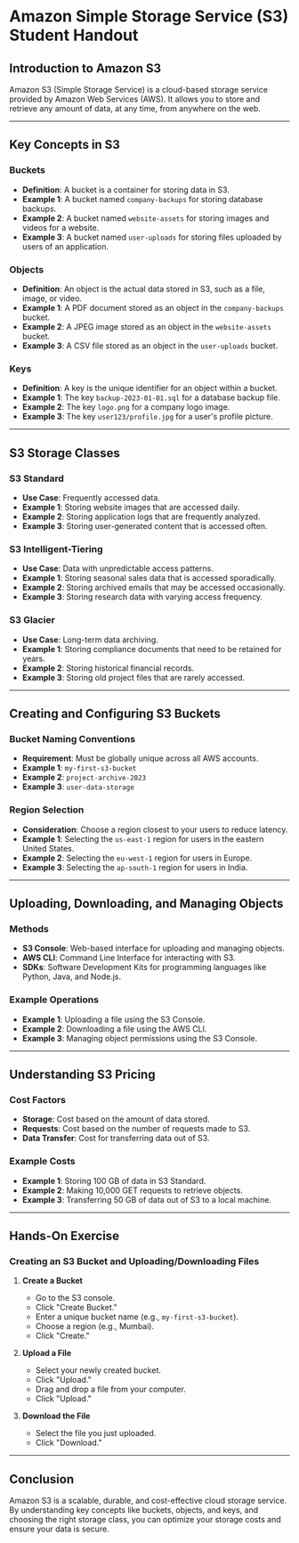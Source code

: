 # Amazon Simple Storage Service (S3) Student Handout

## Introduction to Amazon S3

Amazon S3 (Simple Storage Service) is a cloud-based storage service provided by Amazon Web Services (AWS). It allows you to store and retrieve any amount of data, at any time, from anywhere on the web.

---

## Key Concepts in S3

### Buckets
- **Definition**: A bucket is a container for storing data in S3.
- **Example 1**: A bucket named `company-backups` for storing database backups.
- **Example 2**: A bucket named `website-assets` for storing images and videos for a website.
- **Example 3**: A bucket named `user-uploads` for storing files uploaded by users of an application.

### Objects
- **Definition**: An object is the actual data stored in S3, such as a file, image, or video.
- **Example 1**: A PDF document stored as an object in the `company-backups` bucket.
- **Example 2**: A JPEG image stored as an object in the `website-assets` bucket.
- **Example 3**: A CSV file stored as an object in the `user-uploads` bucket.

### Keys
- **Definition**: A key is the unique identifier for an object within a bucket.
- **Example 1**: The key `backup-2023-01-01.sql` for a database backup file.
- **Example 2**: The key `logo.png` for a company logo image.
- **Example 3**: The key `user123/profile.jpg` for a user's profile picture.

---

## S3 Storage Classes

### S3 Standard
- **Use Case**: Frequently accessed data.
- **Example 1**: Storing website images that are accessed daily.
- **Example 2**: Storing application logs that are frequently analyzed.
- **Example 3**: Storing user-generated content that is accessed often.

### S3 Intelligent-Tiering
- **Use Case**: Data with unpredictable access patterns.
- **Example 1**: Storing seasonal sales data that is accessed sporadically.
- **Example 2**: Storing archived emails that may be accessed occasionally.
- **Example 3**: Storing research data with varying access frequency.

### S3 Glacier
- **Use Case**: Long-term data archiving.
- **Example 1**: Storing compliance documents that need to be retained for years.
- **Example 2**: Storing historical financial records.
- **Example 3**: Storing old project files that are rarely accessed.

---

## Creating and Configuring S3 Buckets

### Bucket Naming Conventions
- **Requirement**: Must be globally unique across all AWS accounts.
- **Example 1**: `my-first-s3-bucket`
- **Example 2**: `project-archive-2023`
- **Example 3**: `user-data-storage`

### Region Selection
- **Consideration**: Choose a region closest to your users to reduce latency.
- **Example 1**: Selecting the `us-east-1` region for users in the eastern United States.
- **Example 2**: Selecting the `eu-west-1` region for users in Europe.
- **Example 3**: Selecting the `ap-south-1` region for users in India.

---

## Uploading, Downloading, and Managing Objects

### Methods
- **S3 Console**: Web-based interface for uploading and managing objects.
- **AWS CLI**: Command Line Interface for interacting with S3.
- **SDKs**: Software Development Kits for programming languages like Python, Java, and Node.js.

### Example Operations
- **Example 1**: Uploading a file using the S3 Console.
- **Example 2**: Downloading a file using the AWS CLI.
- **Example 3**: Managing object permissions using the S3 Console.

---

## Understanding S3 Pricing

### Cost Factors
- **Storage**: Cost based on the amount of data stored.
- **Requests**: Cost based on the number of requests made to S3.
- **Data Transfer**: Cost for transferring data out of S3.

### Example Costs
- **Example 1**: Storing 100 GB of data in S3 Standard.
- **Example 2**: Making 10,000 GET requests to retrieve objects.
- **Example 3**: Transferring 50 GB of data out of S3 to a local machine.

---

## Hands-On Exercise

### Creating an S3 Bucket and Uploading/Downloading Files

1. **Create a Bucket**
   - Go to the S3 console.
   - Click "Create Bucket."
   - Enter a unique bucket name (e.g., `my-first-s3-bucket`).
   - Choose a region (e.g., Mumbai).
   - Click "Create."

2. **Upload a File**
   - Select your newly created bucket.
   - Click "Upload."
   - Drag and drop a file from your computer.
   - Click "Upload."

3. **Download the File**
   - Select the file you just uploaded.
   - Click "Download."

---

## Conclusion

Amazon S3 is a scalable, durable, and cost-effective cloud storage service. By understanding key concepts like buckets, objects, and keys, and choosing the right storage class, you can optimize your storage costs and ensure your data is secure.
